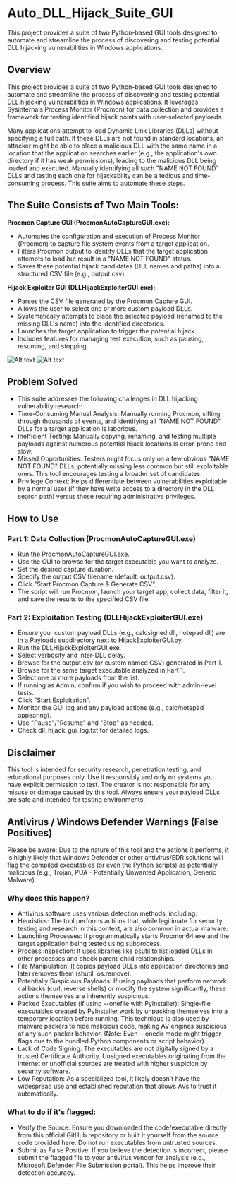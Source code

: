 # Auto_DLL_Hijack_Suite_GUI
This project provides a suite of two Python-based GUI tools designed to automate and streamline the process of discovering and testing potential DLL hijacking vulnerabilities in Windows applications.

## Overview
This project provides a suite of two Python-based GUI tools designed to automate and streamline the process of discovering and testing potential DLL hijacking vulnerabilities in Windows applications. It leverages Sysinternals Process Monitor (Procmon) for data collection and provides a framework for testing identified hijack points with user-selected payloads.

Many applications attempt to load Dynamic Link Libraries (DLLs) without specifying a full path. If these DLLs are not found in standard locations, an attacker might be able to place a malicious DLL with the same name in a location that the application searches earlier (e.g., the application's own directory if it has weak permissions), leading to the malicious DLL being loaded and executed. Manually identifying all such "NAME NOT FOUND" DLLs and testing each one for hijackability can be a tedious and time-consuming process. This suite aims to automate these steps.

## The Suite Consists of Two Main Tools:
**Procmon Capture GUI (ProcmonAutoCaptureGUI.exe):**
* Automates the configuration and execution of Process Monitor (Procmon) to capture file system events from a target application.
* Filters Procmon output to identify DLLs that the target application attempts to load but result in a "NAME NOT FOUND" status.
* Saves these potential hijack candidates (DLL names and paths) into a structured CSV file (e.g., output.csv).

**Hijack Exploiter GUI (DLLHijackExploiterGUI.exe):**
* Parses the CSV file generated by the Procmon Capture GUI.
* Allows the user to select one or more custom payload DLLs.
* Systematically attempts to place the selected payload (renamed to the missing DLL's name) into the identified directories.
* Launches the target application to trigger the potential hijack.
* Includes features for managing test execution, such as pausing, resuming, and stopping.

![Alt text](https://raw.githubusercontent.com/crazywifi/Auto_DLL_Hijack_Suite_GUI/refs/heads/main/ProcmonAutoCaptureGUI.png)
![Alt text](https://raw.githubusercontent.com/crazywifi/Auto_DLL_Hijack_Suite_GUI/refs/heads/main/DLL_HijackExploiterGUI.png)

## Problem Solved
* This suite addresses the following challenges in DLL hijacking vulnerability research:
* Time-Consuming Manual Analysis: Manually running Procmon, sifting through thousands of events, and identifying all "NAME NOT FOUND" DLLs for a target application is laborious.
* Inefficient Testing: Manually copying, renaming, and testing multiple payloads against numerous potential hijack locations is error-prone and slow.
* Missed Opportunities: Testers might focus only on a few obvious "NAME NOT FOUND" DLLs, potentially missing less common but still exploitable ones. This tool encourages testing a broader set of candidates.
* Privilege Context: Helps differentiate between vulnerabilities exploitable by a normal user (if they have write access to a directory in the DLL search path) versus those requiring administrative privileges.

## How to Use
### Part 1: Data Collection (ProcmonAutoCaptureGUI.exe)
* Run the ProcmonAutoCaptureGUI.exe.
* Use the GUI to browse for the target executable you want to analyze.
* Set the desired capture duration.
* Specify the output CSV filename (default: output.csv).
* Click "Start Procmon Capture & Generate CSV".
* The script will run Procmon, launch your target app, collect data, filter it, and save the results to the specified CSV file.

### Part 2: Exploitation Testing (DLLHijackExploiterGUI.exe)
* Ensure your custom payload DLLs (e.g., calcsigned.dll, notepad.dll) are in a Payloads subdirectory next to HijackExploiterGUI.py.
* Run the DLLHijackExploiterGUI.exe.
* Select verbosity and inter-DLL delay.
* Browse for the output.csv (or custom named CSV) generated in Part 1.
* Browse for the same target executable analyzed in Part 1.
* Select one or more payloads from the list.
* If running as Admin, confirm if you wish to proceed with admin-level tests.
* Click "Start Exploitation".
* Monitor the GUI log and any payload actions (e.g., calc/notepad appearing).
* Use "Pause"/"Resume" and "Stop" as needed.
* Check dll_hijack_gui_log.txt for detailed logs.

## Disclaimer
This tool is intended for security research, penetration testing, and educational purposes only. Use it responsibly and only on systems you have explicit permission to test. The creator is not responsible for any misuse or damage caused by this tool. Always ensure your payload DLLs are safe and intended for testing environments.

## Antivirus / Windows Defender Warnings (False Positives)
Please be aware: Due to the nature of this tool and the actions it performs, it is highly likely that Windows Defender or other antivirus/EDR solutions will flag the compiled executables (or even the Python scripts) as potentially malicious (e.g., Trojan, PUA - Potentially Unwanted Application, Generic Malware).

### Why does this happen?
* Antivirus software uses various detection methods, including:
* Heuristics: The tool performs actions that, while legitimate for security testing and research in this context, are also common in actual malware:
* Launching Processes: It programmatically starts Procmon64.exe and the target application being tested using subprocess.
* Process Inspection: It uses libraries like psutil to list loaded DLLs in other processes and check parent-child relationships.
* File Manipulation: It copies payload DLLs into application directories and later removes them (shutil, os.remove).
* Potentially Suspicious Payloads: If using payloads that perform network callbacks (curl, reverse shells) or modify the system significantly, these actions themselves are inherently suspicious.
* Packed Executables (if using --onefile with PyInstaller): Single-file executables created by PyInstaller work by unpacking themselves into a temporary location before running. This technique is also used by malware packers to hide malicious code, making AV engines suspicious of any such packer behavior. (Note: Even --onedir mode might trigger flags due to the bundled Python components or script behavior).
* Lack of Code Signing: The executables are not digitally signed by a trusted Certificate Authority. Unsigned executables originating from the internet or unofficial sources are treated with higher suspicion by security software.
* Low Reputation: As a specialized tool, it likely doesn't have the widespread use and established reputation that allows AVs to trust it automatically.

### What to do if it's flagged:
* Verify the Source: Ensure you downloaded the code/executable directly from this official GitHub repository or built it yourself from the source code provided here. Do not run executables from untrusted sources.
* Submit as False Positive: If you believe the detection is incorrect, please submit the flagged file to your antivirus vendor for analysis (e.g., Microsoft Defender File Submission portal). This helps improve their detection accuracy.
